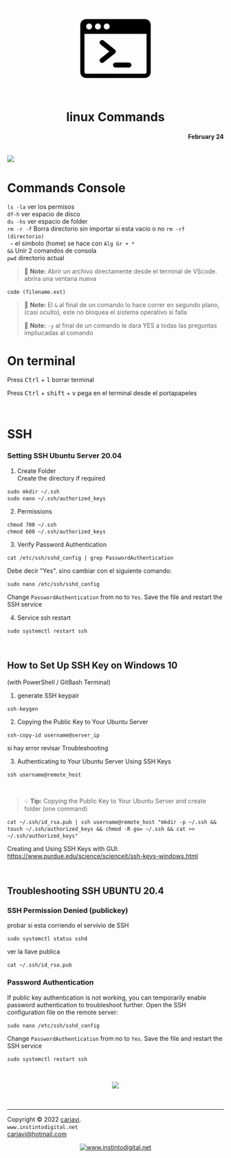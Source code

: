 <p align="center"><img src="./img/Terminal.webp" height="200" alt=" " /></p>
<h1 align="center"> linux Commands</h1> 
<h4 align="right">February 24</h4>

<br>
<img src="https://img.shields.io/badge/OS-Linux%20GNU-yellowgreen">

<br>

# Commands Console
```ls -la``` ver los permisos <br>
```df-h``` ver espacio de disco <br>
```du -hs``` ver espacio de folder<br>
```rm -r -f``` Borra directorio sin importar si esta vacio o no `rm -rf (directorio)`<br>
``` ~``` el simbolo (home) se hace con `Alg Gr + *`<br>
```&&``` Unir 2 comandos de consola<br>
```pwd``` directorio actual<br>

> :memo: **Note:** Abrir un archivo directamente desde el terminal de VScode. abrira una ventana nueva
```
code (filename.ext)
```

> :memo: **Note:** El ```&``` al final de un comando lo hace correr en segundo plano,(casi oculto), este no bloquea el sistema operativo si falla
> 
> :memo: **Note:** ```-y``` al final de un comando le dara YES a todas las preguntas impliucadas al comando

# On terminal
<p>Press <kbd>Ctrl</kbd> + <kbd>l</kbd> borrar terminal </p> 
<p>Press <kbd>Ctrl</kbd> + <kbd>shift</kbd> + <kbd>v</kbd> pega en el terminal desde el portapapeles </p> 

<br>

# SSH
### Setting SSH Ubuntu Server 20.04 

1. Create Folder <br>
Create the directory if required
```
sudo mkdir ~/.ssh
sudo nano ~/.ssh/authorized_keys
```

2. Permissions
```
chmod 700 ~/.ssh
chmod 600 ~/.ssh/authorized_keys
```

3. Verify Password Authentication
```
cat /etc/ssh/sshd_config | grep PasswordAuthentication
```
Debe decir "Yes". sino cambiar con el siguiente comando:

```
sudo nano /etc/ssh/sshd_config
```
Change ```PasswordAuthentication``` from no to ```Yes```. Save the file and restart the SSH service

4. Service ssh restart
```
sudo systemctl restart ssh
```

<br>


## How to Set Up SSH Key on Windows 10 
(with PowerShell / GitBash Terminal)

1. generate SSH keypair
```
ssh-keygen
```

2. Copying the Public Key to Your Ubuntu Server
```
ssh-copy-id username@server_ip
```
si hay error revisar Troubleshooting

 3. Authenticating to Your Ubuntu Server Using SSH Keys
```
ssh username@remote_host
```

<br>

> :bulb: **Tip:** Copying the Public Key to Your Ubuntu Server and create folder (one command)
```
cat ~/.ssh/id_rsa.pub | ssh username@remote_host "mkdir -p ~/.ssh && touch ~/.ssh/authorized_keys && chmod -R go= ~/.ssh && cat >> ~/.ssh/authorized_keys"
```


Creating and Using SSH Keys with GUI: https://www.purdue.edu/science/scienceit/ssh-keys-windows.html

<br>

## Troubleshooting SSH UBUNTU 20.4

### SSH Permission Denied (publickey) 
probar si esta corriendo el servivio de SSH
```
sudo systemctl status sshd
```

ver la llave publica
```
cat ~/.ssh/id_rsa.pub
```

### Password Authentication
If public key authentication is not working, you can temporarily enable password authentication to troubleshoot further. Open the SSH configuration file on the remote server:
```
sudo nano /etc/ssh/sshd_config
```
Change ```PasswordAuthentication``` from no to ```Yes```. Save the file and restart the SSH service

```
sudo systemctl restart ssh
```


<br>

<p align="center"><img src="./img/linux cmd.jpg" width="800" alt=" " /></p>

<br>

---
Copyright &copy; 2022 [carjavi](https://github.com/carjavi). <br>
```www.instintodigital.net``` <br>
carjavi@hotmail.com <br>
<p align="center">
    <a href="https://instintodigital.net/" target="_blank"><img src="./img/developer.png" height="100" alt="www.instintodigital.net"></a>
</p>




